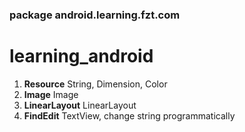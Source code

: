 ### package android.learning.fzt.com

# learning_android

1.  **Resource**      String, Dimension, Color
1.  **Image**         Image
1.  **LinearLayout**  LinearLayout
1.  **FindEdit**      TextView, change string programmatically
